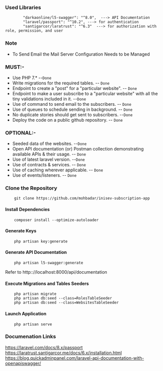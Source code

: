 ### Used Libraries

```
        "darkaonline/l5-swagger": "^8.0",  ---> API Documentation
        "laravel/passport": "^10.2", ---> for authentication
        "santigarcor/laratrust": "^6.3"  ---> for authorization with role, permission, and user
```

### Note

- To Send Email the Mail Server Configuration Needs to be Managed

### MUST:-
- Use PHP 7.* --`Done`
- Write migrations for the required tables.  -- `Done`
- Endpoint to create a "post" for a "particular website". -- `Done`
- Endpoint to make a user subscribe to a "particular website" with all the tiny validations included in it. --`Done`
- Use of command to send email to the subscribers. -- `Done`
- Use of queues to schedule sending in background. -- `Done`
- No duplicate stories should get sent to subscribers. --`Done`
- Deploy the code on a public github repository. -- `Done`

### OPTIONAL:-
- Seeded data of the websites. --`Done`
- Open API documentation (or) Postman collection demonstrating available APIs & their usage. -- `Done` 
- Use of latest laravel version. --`Done`
- Use of contracts & services.  -- `Done`
- Use of caching wherever applicable. -- `Done`
- Use of events/listeners. -- `Done`





### Clone the Repository

```
    git clone https://github.com/mohbadar/inisev-subscription-app
```


#### Install Dependencies

```
    composer install --optimize-autoloader 
```


#### Generate Keys

```
    php artisan key:generate
```


#### Generate API Documentation 

```
    php artisan l5-swagger:generate
```

Refer to http:://localhost:8000/api/documentation


#### Execute Migrations and Tables Seeders

```
    php artisan migrate
    php artisan db:seed --class=RolesTableSeeder
    php artisan db:seed --class=WebsitesTableSeeder
```



#### Launch Application

```
    php artisan serve
```


### Documenation Links

https://laravel.com/docs/8.x/passport
https://laratrust.santigarcor.me/docs/6.x/installation.html
https://blog.quickadminpanel.com/laravel-api-documentation-with-openapiswagger/


